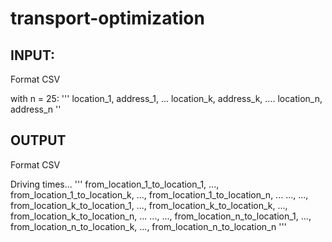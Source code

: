 # transport-optimization

## INPUT:

Format CSV

with n = 25:
'''
  location_1, address_1,
  ...
  location_k, address_k,
  ....
  location_n, address_n
''


## OUTPUT

Format CSV

Driving times...
'''
  from_location_1_to_location_1,  ..., from_location_1_to_location_k, ..., from_location_1_to_location_n,
  ...                               ...,                                  ...,
  from_location_k_to_location_1,  ..., from_location_k_to_location_k, ..., from_location_k_to_location_n,
  ...                               ...,                                  ...,
  from_location_n_to_location_1,  ..., from_location_n_to_location_k, ..., from_location_n_to_location_n
'''
